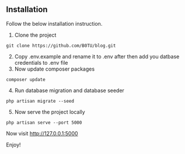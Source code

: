 ## Installation

Follow the below installation instruction.

1. Clone the project
```
git clone https://github.com/B0TU/blog.git
```
2. Copy .env.example and rename it to .env after then add you datbase credentials to .env file
3. Now update composer packages
```
composer update
````
4. Run database migration and database seeder
```
php artisan migrate --seed
```
5. Now serve the project locally
```
php artisan serve --port 5000
```
Now visit http://127.0.0.1:5000

Enjoy!
